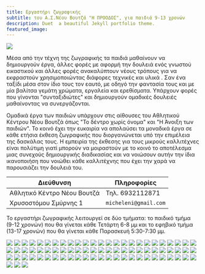 ```yaml
---
title: Εργαστήρι ζωγραφικής
subtitle: του Α.Σ.Νέου Βουτζά "Η ΠΡΟΟΔΟΣ", για παιδιά 9-13 χρονών
description: Duet  a beautiful Jekyll portfolio theme.
featured_image:
---
```


![](/images/ergasthri/65.jpg)

Μέσα από την τέχνη της ζωγραφικής τα παιδιά μαθαίνουν να δημιουργούν έργα, άλλες φορές με αφορμή την δουλειά ενός γνωστού εικαστικού και άλλες φορές ανακαλύπτουν νέους τρόπους για να εκφραστούν χρησιμοποιώντας διάφορες τεχνικές και υλικά . Σαν ένα ταξίδι μέσα στον ίδιο τους τον εαυτό, με οδηγό την φαντασία τους και με μία βαλίτσα γεμάτη χρώματα, εργαλεία και ερεθίσματα. Υπάρχουν φορές που γίνονται "συνταξιδιώτες" και δημιουργούν ομαδικές δουλειές μαθαίνοντας να συνεργάζονται.

Ομαδικά έργα των παιδιών υπάρχουν στις αίθουσες του Αθλητικού Κέντρου Νέου Βουτζά όπως "Το δέντρο χωρίς όνομα" και "Η Άνοιξη των παιδιών". Το κοινό έχει την ευκαιρία να απολαύσει τα μοναδικά έργα σε κάθε ετήσια έκθεση ζωγραφικής που διοργανώνεται υπό την επιμέλεια της δασκάλας τους. Η εμπειρία της έκθεσης για τους μικρούς καλλιτέχνες είναι πολύτιμη γιατί μπορούν να μοιραστούν με το κοινό το αποτέλεσμα μιας συνεχούς δημιουργικής διαδικασίας και να νοιώσουν αυτήν την ίδια ικανοποιήση που νοιώθει κάθε καλλιτέχνης που έχει την χαρά να παρουσιάζει την δουλειά του.

| Διεύθυνση                   | Πληροφορίες           |
| --------------------------- | --------------------- |
| Αθλητικό Κέντρο Νέου Βουτζά | Τηλ. 6932112871       |
| Χρυσοστόμου Σμύρνης 1       | `micheleni@gmail.com` |

Το εργαστήρι ζωγραφικής λειτουργεί σε δύο τμήματα: το παιδικό τμήμα (9-12 χρονών) που θα γίνεται κάθε Τετάρτη 6-8 μμ και το εφηβικό τμήμα (13-17 χρονών) που θα γίνεται κάθε Παρασκευή 5:30-7:30 μμ.

<div class="gallery" data-columns="5">
        <img src="/images/ergasthri0/00.jpg">
        <img src="/images/ergasthri0/01.jpg">
        <img src="/images/ergasthri0/02.jpg">
        <img src="/images/ergasthri0/03.jpg">
        <img src="/images/ergasthri0/04.jpg">
        <img src="/images/ergasthri0/05.jpg">
        <img src="/images/ergasthri0/06.jpg">
        <img src="/images/ergasthri0/07.jpg">
        <img src="/images/ergasthri0/08.jpg">
        <img src="/images/ergasthri0/09.jpg">
        <img src="/images/ergasthri0/10.jpg">
        <img src="/images/ergasthri0/11.jpg">
        <img src="/images/ergasthri0/12.jpg">
        <img src="/images/ergasthri0/13.jpg">
        <img src="/images/ergasthri0/14.jpg">
        <img src="/images/ergasthri0/15.jpg">
        <img src="/images/ergasthri0/16.jpg">
        <img src="/images/ergasthri0/17.jpg">
        <img src="/images/ergasthri0/18.jpg">
        <img src="/images/ergasthri0/19.jpg">
        <img src="/images/ergasthri0/20.jpg">
        <img src="/images/ergasthri0/21.jpg">
        <img src="/images/ergasthri0/22.jpg">
        <img src="/images/ergasthri0/23.jpg">
        <img src="/images/ergasthri0/24.jpg">
        <img src="/images/ergasthri0/25.jpg">
        <img src="/images/ergasthri0/26.jpg">
        <img src="/images/ergasthri0/27.jpg">
        <img src="/images/ergasthri0/28.jpg">
        <img src="/images/ergasthri0/29.jpg">
        <img src="/images/ergasthri0/30.jpg">
        <img src="/images/ergasthri0/31.jpg">
        <img src="/images/ergasthri0/32.jpg">
        <img src="/images/ergasthri0/33.jpg">
        <img src="/images/ergasthri0/34.jpg">
        <img src="/images/ergasthri0/35.jpg">
        <img src="/images/ergasthri0/36.jpg">
        <img src="/images/ergasthri0/37.jpg">
        <img src="/images/ergasthri0/38.jpg">
        <img src="/images/ergasthri0/39.jpg">
        <img src="/images/ergasthri0/40.jpg">
        <img src="/images/ergasthri0/41.jpg">
        <img src="/images/ergasthri0/42.jpg">
        <img src="/images/ergasthri0/43.jpg">
        <img src="/images/ergasthri0/44.jpg">
        <img src="/images/ergasthri0/45.jpg">
        <img src="/images/ergasthri0/46.jpg">
        <img src="/images/ergasthri0/47.jpg">
        <img src="/images/ergasthri0/48.jpg">
        <img src="/images/ergasthri0/49.jpg">
        <img src="/images/ergasthri0/50.jpg">
        <img src="/images/ergasthri0/51.jpg">
        <img src="/images/ergasthri0/52.jpg">
        <img src="/images/ergasthri0/53.jpg">
        <img src="/images/ergasthri0/54.jpg">
        <img src="/images/ergasthri0/55.jpg">
        <img src="/images/ergasthri0/56.jpg">
        <img src="/images/ergasthri0/57.jpg">
        <img src="/images/ergasthri0/58.jpg">
        <img src="/images/ergasthri0/59.jpg">
        <img src="/images/ergasthri0/60.jpg">
        <img src="/images/ergasthri0/61.jpg">
        <img src="/images/ergasthri0/62.jpg">
        <img src="/images/ergasthri0/63.jpg">
        <img src="/images/ergasthri0/64.jpg">
        <img src="/images/ergasthri0/65.jpg">
        <img src="/images/ergasthri0/66.jpg">
        <img src="/images/ergasthri0/67.jpg">
        <img src="/images/ergasthri0/68.jpg">
        <img src="/images/ergasthri0/69.jpg">
        <img src="/images/ergasthri0/70.jpg">
        <img src="/images/ergasthri0/71.jpg">
        <img src="/images/ergasthri0/72.jpg">
        <img src="/images/ergasthri0/73.jpg">
        <img src="/images/ergasthri0/74.jpg">
        <img src="/images/ergasthri0/75.jpg">
        <img src="/images/ergasthri0/76.jpg">
        <img src="/images/ergasthri0/77.jpg">
        
</div>
